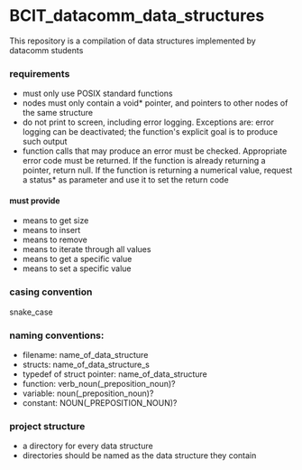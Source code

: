 # BCIT_datacomm_data_structures
This repository is a compilation of data structures implemented by datacomm students

### requirements
- must only use POSIX standard functions
- nodes must only contain a void* pointer, and pointers to other nodes of the same structure
- do not print to screen, including error logging. Exceptions are: error logging can be deactivated; the function's explicit goal is to produce such output
- function calls that may produce an error must be checked. Appropriate error code must be returned. If the function is already returning a pointer, return null. If the function is returning a numerical value, request a status* as parameter and use it to set the return code

#### must provide
- means to get size
- means to insert
- means to remove
- means to iterate through all values
- means to get a specific value
- means to set a specific value

### casing convention  
snake_case

### naming conventions:  
- filename: name_of_data_structure
- structs: name_of_data_structure_s
- typedef of struct pointer: name_of_data_structure
- function: verb_noun(_preposition_noun)?
- variable: noun(_preposition_noun)?
- constant: NOUN(_PREPOSITION_NOUN)?

### project structure
- a directory for every data structure
- directories should be named as the data structure they contain
